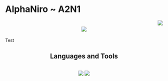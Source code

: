 # AlphaNiro ~ A2N1
</h1>

<img align="right" src="https://visitor-badge.laobi.icu/badge?page_id=A2N1.A2N1" />

<h1 align="center">
    <img src="https://readme-typing-svg.herokuapp.com/?font=Righteous&size=35&center=true&vCenter=true&width=500&height=70&duration=4000&lines=Hi+There!+👋;+I'm+AlphaNiro!;" />
</h1>

Test
</div>

<h2 align="center">Languages and Tools </h2>
<br/>
<div align="center">
    <img src="https://skillicons.dev/icons?i=vscode,github,java" />
    <img src="https://skillicons.dev/icons?i=python,javascript" /><br>
</div>
